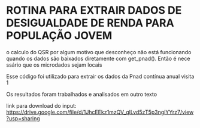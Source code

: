 # ROTINA PARA EXTRAIR DADOS DE DESIGUALDADE DE RENDA PARA POPULAÇÃO JOVEM

o calculo do QSR por algum motivo que desconheço não está funcionando
quando os dados são baixados diretamente com get_pnad(). Então é nece
ssário que os microdados sejam locais


Esse código foi utilizado para extrair os dados da Pnad contínua anual visita 1

Os resultados foram trabalhados e analisados em outro texto

link para download do input:
https://drive.google.com/file/d/1JhcEEkz1mzQV_qlLvd5zT5p3ngiYYrz7/view?usp=sharing

